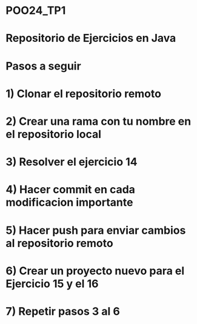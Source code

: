 # POO24_TP1
# Repositorio de Ejercicios en Java
# Pasos a seguir
# 1) Clonar el repositorio remoto
# 2) Crear una rama con tu nombre en el repositorio local
# 3) Resolver el ejercicio 14
# 4) Hacer commit en cada modificacion importante
# 5) Hacer push para enviar cambios al repositorio remoto
# 6) Crear un proyecto nuevo para el Ejercicio 15 y el 16
# 7) Repetir pasos 3 al 6
